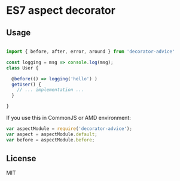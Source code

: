 # ES7 aspect decorator

## Usage

```js

import { before, after, error, around } from 'decorator-advice'

const logging = msg => console.log(msg);
class User {

  @before(() => logging('hello') )
  getUser() {
    // ... implementation ...
  }

}

```

If you use this in CommonJS or AMD environment:

```js
var aspectModule = require('decorator-advice');
var aspect = aspectModule.default;
var before = aspectModule.before;
```

## License
MIT